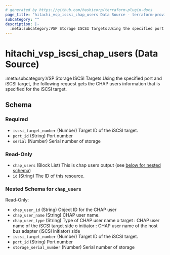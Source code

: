 ```yaml
---
# generated by https://github.com/hashicorp/terraform-plugin-docs
page_title: "hitachi_vsp_iscsi_chap_users Data Source - terraform-provider-hitachi"
subcategory: ""
description: |-
  :meta:subcategory:VSP Storage ISCSI Targets:Using the specified port and iSCSI target, the following request gets the CHAP users information that is specified for the iSCSI target.
---
```


# hitachi_vsp_iscsi_chap_users (Data Source)

:meta:subcategory:VSP Storage ISCSI Targets:Using the specified port and iSCSI target, the following request gets the CHAP users information that is specified for the iSCSI target.



<!-- schema generated by tfplugindocs -->
## Schema

### Required

- `iscsi_target_number` (Number) Target ID of the iSCSI target.
- `port_id` (String) Port number
- `serial` (Number) Serial number of storage

### Read-Only

- `chap_users` (Block List) This is chap users output (see [below for nested schema](#nestedblock--chap_users))
- `id` (String) The ID of this resource.

<a id="nestedblock--chap_users"></a>
### Nested Schema for `chap_users`

Read-Only:

- `chap_user_id` (String) Object ID for the CHAP user
- `chap_user_name` (String) CHAP user name.
- `chap_user_type` (String) Type of CHAP user name
		o target : CHAP user name of the iSCSI target side
		o initiator : CHAP user name of the host bus adapter (iSCSI initiator) side
- `iscsi_target_number` (Number) Target ID of the iSCSI target.
- `port_id` (String) Port number
- `storage_serial_number` (Number) Serial number of storage
